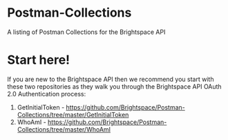 # Postman-Collections
A listing of Postman Collections for the Brightspace API

# Start here!
If you are new to the Brightspace API then we recommend you start with these two repositories as they walk you through the Brightspace API OAuth 2.0 Authentication process:

1. GetInitialToken - https://github.com/Brightspace/Postman-Collections/tree/master/GetInitialToken
1. WhoAmI - https://github.com/Brightspace/Postman-Collections/tree/master/WhoAmI
